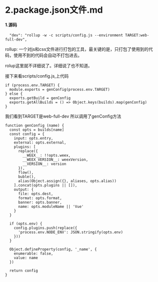 # 2.package.json文件.md #
#### 1.源码 ####

```
  "dev": "rollup -w -c scripts/config.js --environment TARGET:web-full-dev",
```

rollup: 一个对js和css文件进行打包的工具，最关键的是，只打包了使用到的代码，使用不到的代码会自动不打包进去。

rolup这里就不详细说了。详细说了也不知道。

接下来看scripts/config.js,上代码

```
if (process.env.TARGET) {
  module.exports = genConfig(process.env.TARGET)
} else {
  exports.getBuild = genConfig
  exports.getAllBuilds = () => Object.keys(builds).map(genConfig)
}
```
我们看到TARGET是web-full-dev
所以调用了genConfig方法

```
function genConfig (name) {
  const opts = builds[name]
  const config = {
    input: opts.entry,
    external: opts.external,
    plugins: [
      replace({
        __WEEX__: !!opts.weex,
        __WEEX_VERSION__: weexVersion,
        __VERSION__: version
      }),
      flow(),
      buble(),
      alias(Object.assign({}, aliases, opts.alias))
    ].concat(opts.plugins || []),
    output: {
      file: opts.dest,
      format: opts.format,
      banner: opts.banner,
      name: opts.moduleName || 'Vue'
    }
  }

  if (opts.env) {
    config.plugins.push(replace({
      'process.env.NODE_ENV': JSON.stringify(opts.env)
    }))
  }

  Object.defineProperty(config, '_name', {
    enumerable: false,
    value: name
  })

  return config
}
```